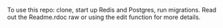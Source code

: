 To use this repo: clone, start up Redis and Postgres, run migrations. Read out the Readme.rdoc raw or using the edit function for more details.
